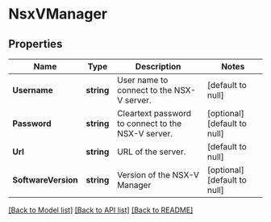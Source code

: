 # NsxVManager

## Properties
Name | Type | Description | Notes
------------ | ------------- | ------------- | -------------
**Username** | **string** | User name to connect to the NSX-V server. | [default to null]
**Password** | **string** | Cleartext password to connect to the NSX-V server. | [optional] [default to null]
**Url** | **string** | URL of the server. | [default to null]
**SoftwareVersion** | **string** | Version of the NSX-V Manager | [optional] [default to null]

[[Back to Model list]](../README.md#documentation-for-models) [[Back to API list]](../README.md#documentation-for-api-endpoints) [[Back to README]](../README.md)


